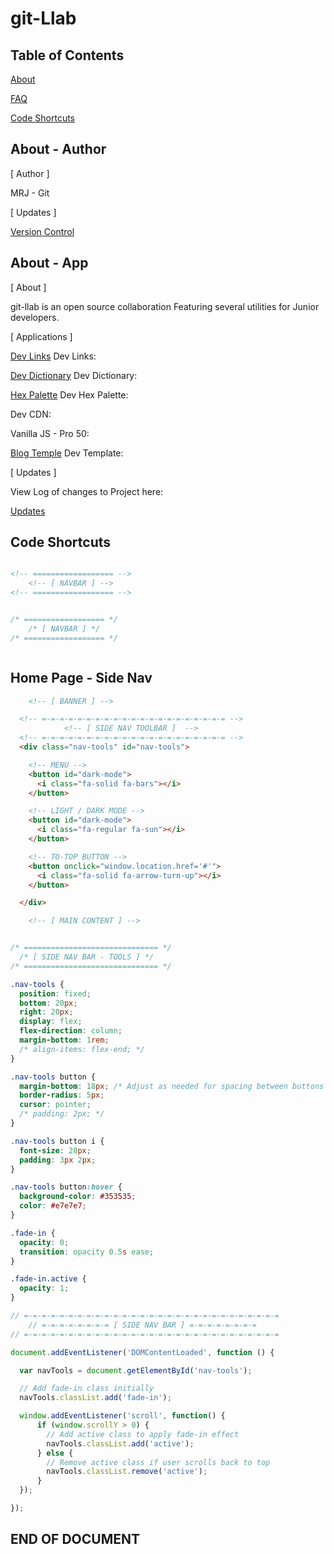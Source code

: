 # git-Llab

## Table of Contents

[About](#about)

[FAQ](#faq)

[Code Shortcuts](#)



## About - Author

[ Author ]

MRJ - Git


[ Updates ]

[Version Control](../md/apps/VC.md)


## About - App

[ About ]

git-llab is an open source collaboration
Featuring several utilities for Junior developers. 


[ Applications ]

[Dev Links](./apps/LINKS.MD)
Dev Links: 


[Dev Dictionary](./apps/DICTIONARY.md)
Dev Dictionary:


[Hex Palette](./apps/HEX.md)
Dev Hex Palette: 


Dev CDN: 


Vanilla JS - Pro 50: 


[Blog Temple](./apps/BLOG.md)
Dev Template: 


[ Updates ]

View Log of changes to Project here:

[Updates](./apps/UPDATES.md)


## Code Shortcuts


``` html

<!-- ================== -->
    <!-- [ NAVBAR ] -->
<!-- ================== -->


```


``` css

/* ================== */
    /* [ NAVBAR ] */
/* ================== */


```


``` js

```



## Home Page - Side Nav

``` html
    <!-- [ BANNER ] -->

  <!-- =-=-=-=-=-=-=-=-=-=-=-=-=-=-=-=-=-=-=-=-= -->
            <!-- [ SIDE NAV TOOLBAR ]  -->
  <!-- =-=-=-=-=-=-=-=-=-=-=-=-=-=-=-=-=-=-=-=-= -->
  <div class="nav-tools" id="nav-tools">

    <!-- MENU -->
    <button id="dark-mode">
      <i class="fa-solid fa-bars"></i>
    </button>

    <!-- LIGHT / DARK MODE -->
    <button id="dark-mode">
      <i class="fa-regular fa-sun"></i>
    </button>

    <!-- TO-TOP BUTTON -->
    <button onclick="window.location.href='#'">
      <i class="fa-solid fa-arrow-turn-up"></i>
    </button>

  </div>

    <!-- [ MAIN CONTENT ] -->
```


``` css

/* ============================== */
  /* [ SIDE NAV BAR - TOOLS ] */
/* ============================== */

.nav-tools {
  position: fixed;
  bottom: 20px;
  right: 20px;
  display: flex;
  flex-direction: column;
  margin-bottom: 1rem;
  /* align-items: flex-end; */
}

.nav-tools button {
  margin-bottom: 18px; /* Adjust as needed for spacing between buttons */
  border-radius: 5px;
  cursor: pointer;
  /* padding: 2px; */
}

.nav-tools button i {
  font-size: 28px;
  padding: 3px 2px;
}

.nav-tools button:hover {
  background-color: #353535;
  color: #e7e7e7;
}

.fade-in {
  opacity: 0;
  transition: opacity 0.5s ease;
}

.fade-in.active {
  opacity: 1;
}   

```


``` js
// =-=-=-=-=-=-=-=-=-=-=-=-=-=-=-=-=-=-=-=-=-=-=-=-=-=-=-=-=
    // =-=-=-=-=-=-=-= [ SIDE NAV BAR ] =-=-=-=-=-=-=-=
// =-=-=-=-=-=-=-=-=-=-=-=-=-=-=-=-=-=-=-=-=-=-=-=-=-=-=-=-=

document.addEventListener('DOMContentLoaded', function () {

  var navTools = document.getElementById('nav-tools');

  // Add fade-in class initially
  navTools.classList.add('fade-in'); 

  window.addEventListener('scroll', function() {
      if (window.scrollY > 0) {
        // Add active class to apply fade-in effect
        navTools.classList.add('active'); 
      } else {
        // Remove active class if user scrolls back to top
        navTools.classList.remove('active'); 
      }
  });

});

```






## END OF DOCUMENT 

<!--  -->
